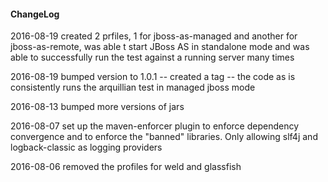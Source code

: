 #### ChangeLog

2016-08-19 created 2 prfiles, 1 for jboss-as-managed and another for
jboss-as-remote, was able t start JBoss AS in standalone mode and was
able to successfully run the test against a running server many times

2016-08-19 bumped version to 1.0.1 -- created a tag -- the code as is
consistently runs the arquillian test in managed jboss mode 

2016-08-13 bumped more versions of jars
 
2016-08-07 set up the maven-enforcer plugin to enforce dependency
convergence and to enforce the "banned" libraries. Only allowing slf4j
and logback-classic as logging providers

2016-08-06 removed the profiles for weld and glassfish 
